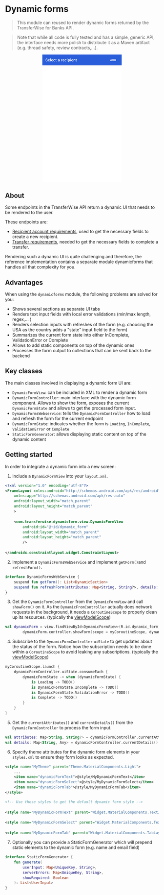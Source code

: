 # Dynamic forms
> This module can reused to render dynamic forms returned by the TransferWise for Banks API. 

> Note that while all code is fully tested and has a simple, generic API, the interface needs more polish to distribute it as a Maven artifact (e.g. thread safety, review contracts,...).

<center><a href="../readme/dynamic_forms_example.gif" target="blank"><img src="../readme/dynamic_forms_example.gif" width="260"></a></center>

## About
Some endpoints in the TransferWise API return a dynamic UI that needs to be rendered to the user.

These endpoints are:

- [Recipient account requirements](https://transferwise.github.io/api-docs-banks/#recipient-accounts-requirements), used to get the necessary fields to create a new recipient.
- [Transfer requirements](https://transferwise.github.io/api-docs-banks/#transfers-requirements), needed to get the necessary fields to complete a transfer.  

Rendering such a dynamic UI is quite challenging and therefore, the reference implementation contains a separate module dynamicforms that handles all that complexity for you.

## Advantages
When using the `dynamicforms` module, the following problems are solved for you:

- Shows several sections as separate UI tabs
- Renders text input fields with local error validations (min/max length, regex,... )
- Renders selection inputs with refreshes of the form (e.g. choosing the USA as the country adds a "state" input field to the form)
- Summarizes the current form state into either InComplete, ValidationError or Complete
- Allows to add static components on top of the dynamic ones
- Processes the form output to collections that can be sent back to the backend

## Key classes
The main classes involved in displaying a dynamic form UI are:

- `DynamicFormView`: can be included in XML to render a dynamic form
- `DynamicFormController`: main interface with the dynamic form component. Allows to show the form, exposes the current `DynamicFormState` and allows to get the processed form input.
- `DynamicFormsWebservice`: tells the `DynamicFormController` how to load and refresh the form for the current endpoint
- `DynamicFormState`: indicates whether the form is `Loading`, `InComplete`, `ValidationError` or `Complete`
- `StaticFormGenerator`: allows displaying static content on top of the dynamic content

## Getting started 
In order to integrate a dynamic form into a new screen:

1. Include a `DynamicFormView` into your `layout.xml`.

```xml
<?xml version="1.0" encoding="utf-8"?>
<FrameLayout xmlns:android="http://schemas.android.com/apk/res/android"
    xmlns:app="http://schemas.android.com/apk/res-auto"
    android:layout_width="match_parent"
    android:layout_height="match_parent"
    >

    <com.transferwise.dynamicform.view.DynamicFormView
        android:id="@+id/dynamic_form"
        android:layout_width="match_parent"
        android:layout_height="match_parent"
        />

</androidx.constraintlayout.widget.ConstraintLayout>
```
2. Implement a `DynamicFormsWebService` and implement `getForm()`and `refreshForm()`.

```kotlin
interface DynamicFormsWebService {
    suspend fun getForm(): List<DynamicSection>
    suspend fun refreshForm(attributes: Map<String, String?>, details: Map<String, Any?>): List<DynamicSection>
}
```

3. Get the `DynamicFormController` from the `DynamicFormView` and call `showForm()` on it. As the `DynamicFromController` actually does network requests in the background, it needs a `CoroutineScope` to properly clean up its resources. (typically the [viewModelScope](https://developer.android.com/topic/libraries/architecture/coroutines#viewmodelscope))

```kotlin
val dynamicForm = view.findViewById<DynamicFormView>(R.id.dynamic_form)
        dynamicForm.controller.showForm(scope = myCoroutineScope, dynamicWebService = MyDynamicFormsWebService())
```

4. Subscribe to the `DynamicFormController` `uiState` to get updates about the status of the form. Notice how the subscription needs to be done within a `CoroutineScope` to avoid leaking any subscriptions. (typically the [viewModelScope](https://developer.android.com/topic/libraries/architecture/coroutines#viewmodelscope))

```kotlin
myCoroutineScope.launch { 
    dynamicFormController.uiState.consumeEach { 
        dynamicFormState -> when (dynamicFormState) {
            is Loading -> TODO()
            is DynamicFormState.Incomplete -> TODO()
            is DynamicFormState.ValidationError -> TODO()
            is Complete -> TODO()
        }   
    }
}
```

5. Get the `currentAttributes()` and `currentDetails()` from the `DynamicFormController` to process the form input.

```kotlin
val attributes: Map<String, String?> = dynamicFormController.currentAttributes()
val details: Map<String, Any> = dynamicFormController.currentDetails()
```

6. Specify theme attributes for the dynamic form elements in your `styles.xml` to ensure they form looks as expected.

```xml
<style name="MyTheme" parent="Theme.MaterialComponents.Light">
    ...
    <item name="dynamicFormText">@style/MyDynamicFormText</item>
    <item name="dynamicFormSelect">@style/MyDynamicFormSelect</item>
    <item name="dynamicFormTab">@style/MyDynamicFormTab</item>
</style>
```

```xml
<!-- Use these styles to get the default dynamic form style -->

<style name="MyDynamicFormText" parent="Widget.MaterialComponents.TextInputLayout.OutlinedBox" />

<style name="MyDynamicFormSelect" parent="Widget.MaterialComponents.TextInputLayout.OutlinedBox.ExposedDropdownMenu" />

<style name="MyDynamicFormTab" parent="Widget.MaterialComponents.TabLayout" />
```

7. Optionally you can provide a StaticFormGenerator which will prepend static elements to the dynamic form (e.g. name and email field)

```kotlin
interface StaticFormGenerator {
    fun generate(
        userInput: Map<UniqueKey, String>,
        serverErrors: Map<UniqueKey, String>,
        showRequired: Boolean
    ): List<UserInput>
}
```